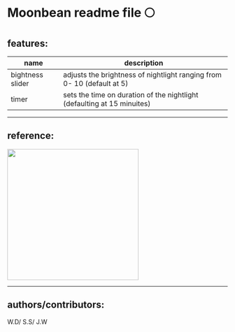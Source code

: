 
# Moonbean readme file :full_moon:


## features:
| name  | description  |
|---|---|
| bightness slider  |adjusts the brightness of nightlight ranging from 0- 10 (default at 5)   |
| timer  | sets the time on duration of the nightlight (defaulting at 15 minuites)  |

***
## reference:

<img src="https://github.com/user-attachments/assets/3424f94c-e307-4851-9bac-ef07b2be5ae5" width="300">


***
## authors/contributors:
 W.D/
 S.S/
 J.W



 



